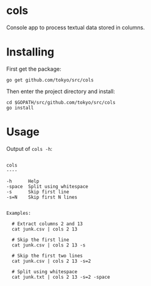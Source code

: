 # cols
Console app to process textual data stored in columns.

# Installing
First get the package:
```
go get github.com/tokyo/src/cols
```
Then enter the project directory and install:
```
cd $GOPATH/src/github.com/tokyo/src/cols
go install
```
# Usage
Output of `cols -h`:
```

cols
----

-h      Help
-space  Split using whitespace
-s      Skip first line
-s=N    Skip first N lines


Examples:

  # Extract columns 2 and 13
  cat junk.csv | cols 2 13

  # Skip the first line
  cat junk.csv | cols 2 13 -s

  # Skip the first two lines
  cat junk.csv | cols 2 13 -s=2

  # Split using whitespace
  cat junk.txt | cols 2 13 -s=2 -space
```
